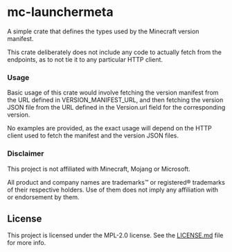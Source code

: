 # mc-launchermeta

<!-- cargo-rdme start -->

A simple crate that defines the types used by the Minecraft version manifest.

This crate deliberately does not include any code to actually fetch from the endpoints, as to
not tie it to any particular HTTP client.

### Usage

Basic usage of this crate would involve fetching the version manifest from the URL defined in
VERSION_MANIFEST_URL, and then fetching the version JSON file from the URL defined in the
Version.url field for the corresponding version.

No examples are provided, as the exact usage will depend on the HTTP client used to fetch the
manifest and the version JSON files.

### Disclaimer

This project is not affiliated with Minecraft, Mojang or Microsoft.

All product and company names are trademarks™ or registered® trademarks of their respective
holders. Use of them does not imply any affiliation with or endorsement by them.

<!-- cargo-rdme end -->

## License

This project is licensed under the MPL-2.0 license. See the [LICENSE.md](./LICENSE.md) file for
more info.
